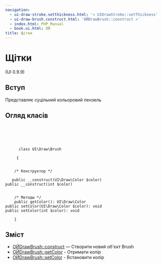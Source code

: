 ```yaml
---
navigation:
  - ui-draw-stroke.setthickness.html: '« UIDrawStroke::setThickness'
  - ui-draw-brush.construct.html: 'ОЙDrawBrush::construct »'
  - index.html: PHP Manual
  - book.ui.html: ОЙ
title: Щітки
---
```

# Щітки

(UI 0.9.9)

## Вступ

Представляє суцільний кольоровий пензель

## Огляд класів

```classsynopsis



    
     
      class UI\Draw\Brush
     
     {


    /* Конструктор */
    
   public __construct(UI\Draw\Color $color)
public __construct(int $color)


    /* Методы */
    public getColor(): UI\Draw\Color
public setColor(UI\Draw\Color $color): void
public setColor(int $color): void

    }
```

## Зміст

-   [ОЙDrawBrush::construct](ui-draw-brush.construct.md) — Створити новий об'єкт Brush
-   [ОЙDrawBrush::getColor](ui-draw-brush.getcolor.md) - Отримати колір
-   [ОЙDrawBrush::setColor](ui-draw-brush.setcolor.md) - Встановити колір
